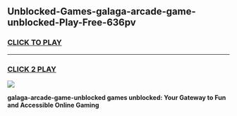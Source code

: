 
## Unblocked-Games-galaga-arcade-game-unblocked-Play-Free-636pv
<h3>
<a href="https://premium76.site?title=galaga-arcade-game-unblocked&ref=18A">CLICK TO PLAY</a></h3>
<hr>

<h3>
<a href="https://premium76.site?title=galaga-arcade-game-unblocked&ref=18A">CLICK 2 PLAY</a>
  
</h3>

<a href="https://premium76.site?title=galaga-arcade-game-unblocked&ref=18A"><img src="https://clearcache.store/games.png"></a>


**galaga-arcade-game-unblocked games unblocked: Your Gateway to Fun and Accessible Online Gaming**
